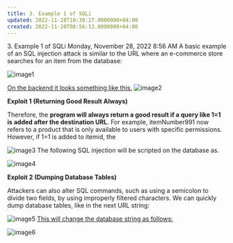 ```yaml
---
title: 3. Example 1 of SQLi
updated: 2022-11-28T10:38:27.0000000+04:00
created: 2022-11-28T08:56:13.0000000+04:00
---
```


3\. Example 1 of SQLi
Monday, November 28, 2022
8:56 AM
A basic example of an SQL injection attack is similar to the URL where an e-commerce store searches for an item from the database:

![image1](image1-180.png)

<u>On the backend it looks something like this.</u>
![image2](image2-80.png)

**Exploit 1 (Returning Good Result Always)**

Therefore, the **program will always return a good result if a query like 1=1 is added after the destination URL**. For example, itemNumber991 now refers to a product that is only available to users with specific permissions. However, if 1=1 is added to itemid, the

![image3](image3-52.png)
The following SQL injection will be scripted on the database as.

![image4](image4-35.png)

**Exploit 2 (Dumping Database Tables)**

Attackers can also alter SQL commands, such as using a semicolon to divide two fields, by using improperly filtered characters. We can quickly dump database tables, like in the next URL string:

![image5](image5-23.png)
<u>This will change the database string as follows:</u>

![image6](image6-15.png)
